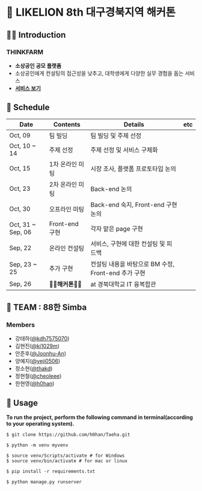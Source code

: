 #  🦁 LIKELION 8th 대구경북지역 해커톤

## 👨‍🏫 Introduction

### THINKFARM

- **소상공인 공모 플랫폼**
- 소상공인에게 컨설팅의 접근성을 낮추고, 대학생에게 다양한 실무 경험을 돕는 서비스
- [**서비스 보기**](https://github.com/kdh7575070/Taeha/blob/master/introduce/introduce.pdf)



## 📅 Schedule

| Date              | Contents        | Details                                             | etc  |
| ----------------- | --------------- | --------------------------------------------------- | ---- |
| Oct, 09           | 팀 빌딩         | 팀 빌딩 및 주제 선정                                |      |
| Oct, 10 ~ 14      | 주제 선정       | 주제 선정 및 서비스 구체화                          |      |
| Oct, 15           | 1차 온라인 미팅 | 시장 조사, 플랫폼 프로토타입 논의                   |      |
| Oct, 23           | 2차 온라인 미팅 | Back-end 논의                                       |      |
| Oct, 30           | 오프라인 미팅   | Back-end 숙지, Front-end 구현 논의                  |      |
| Oct, 31 ~ Sep, 06 | Front-end 구현  | 각자 맡은 page 구현                                 |      |
| Sep, 22           | 온라인 컨설팅   | 서비스, 구현에 대한 컨설팅 및 피드백                |      |
| Sep, 23 ~ 25      | 추가 구현       | 컨설팅 내용을 바탕으로 BM 수정, Front-end 추가 구현 |      |
| Sep, 26           | **👨‍💻해커톤👩‍💻**  | at 경북대학교 IT 융복합관                           |      |



## 🤖 TEAM : 88한 Simba

### Members

- 강태하([@kdh7575070](https://github.com/kdh7575070))
- 김현진([@ki1029m](https://github.com/ki1029m))
- 안준후([@Joonhu-An](https://github.com/Joonhu-An))
- 양예지([@yeji0506](https://github.com/yeji0506))
- 정소현([@thakd](https://github.com/thakd))
- 정현철([@cheoleee](https://github.com/cheoleee))
- 한현영([@h0han](https://github.com/h0han))



## 📖 Usage

**To run the project, perform the following command in terminal(according to your operating system).**

```shell
$ git clone https://github.com/h0han/Taeha.git

$ python -m venv myvenv

$ source venv/Scripts/activate # for Windows
$ source venv/bin/activate # for mac or linux

$ pip install -r requirements.txt

$ python manage.py runserver
```
